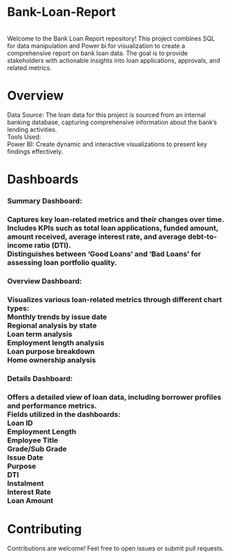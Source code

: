 # Bank-Loan-Report
<br>
Welcome to the Bank Loan Report repository! This project combines SQL for data manipulation and Power bi for visualization to create a comprehensive report on bank loan data. The goal is to provide stakeholders with actionable insights into loan applications, approvals, and related metrics. <br>

# Overview <br>
Data Source: The loan data for this project is sourced from an internal banking database, capturing comprehensive information about the bank’s lending activities.<br>
Tools Used: <br>
Power BI: Create dynamic and interactive visualizations to present key findings effectively. <br>
# Dashboards 
 <h3> Summary Dashboard: <h3> 
Captures key loan-related metrics and their changes over time. <br>
Includes KPIs such as total loan applications, funded amount, amount received, average interest rate, and average debt-to-income ratio (DTI). <br>
Distinguishes between ‘Good Loans’ and ‘Bad Loans’ for assessing loan portfolio quality. <br>
 <h3> Overview Dashboard: <h3> 
Visualizes various loan-related metrics through different chart types: <br>
Monthly trends by issue date <br>
Regional analysis by state <br>
Loan term analysis <br>
Employment length analysis <br>
Loan purpose breakdown <br>
Home ownership analysis <br>
<h3> Details Dashboard: <h3> 
Offers a detailed view of loan data, including borrower profiles and performance metrics. <br>
Fields utilized in the dashboards: <br>
Loan ID <br> 
Employment Length <br>
Employee Title <br>
Grade/Sub Grade <br>
Issue Date <br>
Purpose <br>
DTI <br>
Instalment <br>
Interest Rate <br>
Loan Amount <br>

# Contributing <br>
Contributions are welcome! Feel free to open issues or submit pull requests.
